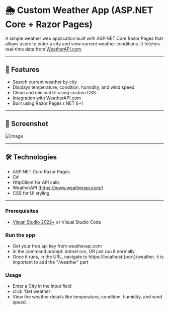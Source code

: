 # 🌦️ Custom Weather App (ASP.NET Core + Razor Pages)

A simple weather web application built with ASP.NET Core Razor Pages that allows users to enter a city and view current weather conditions. It fetches real-time data from [WeatherAPI.com](https://www.weatherapi.com/).

---

## 🚀 Features

- Search current weather by city
- Displays temperature, condition, humidity, and wind speed
- Clean and minimal UI using custom CSS
- Integration with WeatherAPI.com
- Built using Razor Pages (.NET 6+)

---

## 📸 Screenshot

![image](https://github.com/user-attachments/assets/db6d4ded-580f-4544-a47e-38584dcef586)


---

## 🛠️ Technologies

- ASP.NET Core Razor Pages
- C#
- HttpClient for API calls
- WeatherAPI (https://www.weatherapi.com/)
- CSS for UI styling

---



### Prerequisites


- [Visual Studio 2022+](https://visualstudio.microsoft.com/) or Visual Studio Code

### Run the app
- Get your free api key from weatherapi.com
- in the command prompt: dotnet run, OR just run it normally
- Once it runs, in the URL, navigate to https://localhost:{port}/weather. it is important to add the "/weather" part

### Usage
- Enter a City in the input field
- click 'Get weather'
- View the weather details like temperature, condition, humidity, and wind speed.

<!--Developed by Akhona Mbatha-->
